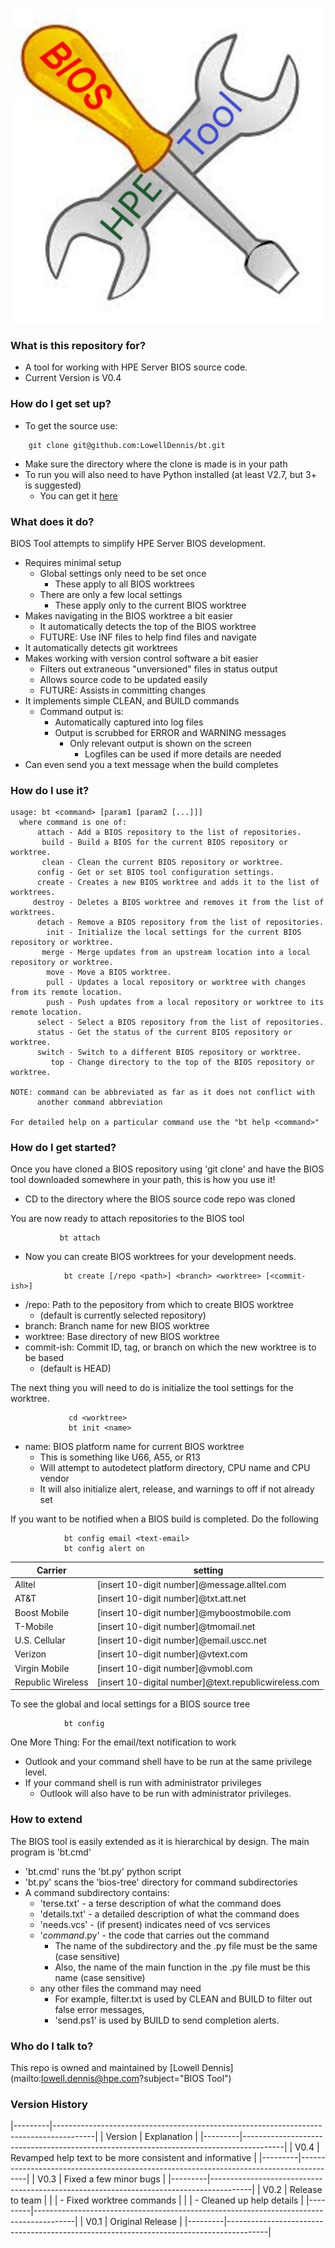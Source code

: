 ![BIOS Tool Image](https://github.com/LowellDennis/bt/blob/main/BiosTool.jpg)

### What is this repository for? ###

* A tool for working with HPE Server BIOS source code.
* Current Version is V0.4

### How do I get set up? ###

* To get the source use:
```
    git clone git@github.com:LowellDennis/bt.git
```
* Make sure the directory where the clone is made is in your path
* To run you will also need to have Python installed (at least V2.7, but 3+ is suggested)
    * You can get it [here](https://www.python.org/)

### What does it do? ###

BIOS Tool attempts to simplify HPE Server BIOS development.

* Requires minimal setup
    * Global settings only need to be set once
        * These apply to all BIOS worktrees
    * There are only a few local settings
        * These apply only to the current BIOS worktree
* Makes navigating in the BIOS worktree a bit easier
    * It automatically detects the top of the BIOS worktree
    * FUTURE: Use INF files to help find files and navigate
* It automatically detects git worktrees
* Makes working with version control software a bit easier
    * Filters out extraneous "unversioned" files in status output
    * Allows source code to be updated easily
    * FUTURE: Assists in committing changes
* It implements simple CLEAN, and BUILD commands
    * Command output is:
        * Automatically captured into log files
        * Output is scrubbed for ERROR and WARNING messages
            * Only relevant output is shown on the screen
                * Logfiles can be used if more details are needed
* Can even send you a text message when the build completes

### How do I use it? ###
~~~
usage: bt <command> [param1 [param2 [...]]]
  where command is one of:
      attach - Add a BIOS repository to the list of repositories.
       build - Build a BIOS for the current BIOS repository or worktree.
       clean - Clean the current BIOS repository or worktree.
      config - Get or set BIOS tool configuration settings.
      create - Creates a new BIOS worktree and adds it to the list of worktrees.
     destroy - Deletes a BIOS worktree and removes it from the list of worktrees.
      detach - Remove a BIOS repository from the list of repositories.
        init - Initialize the local settings for the current BIOS repository or worktree.
       merge - Merge updates from an upstream location into a local repository or worktree.
        move - Move a BIOS worktree.
        pull - Updates a local repository or worktree with changes from its remote location.
        push - Push updates from a local repository or worktree to its remote location.
      select - Select a BIOS repository from the list of repositories.
      status - Get the status of the current BIOS repository or worktree.
      switch - Switch to a different BIOS repository or worktree.
         top - Change directory to the top of the BIOS repository or worktree.

NOTE: command can be abbreviated as far as it does not conflict with
      another command abbreviation

For detailed help on a particular command use the "bt help <command>"
~~~
### How do I get started? ###

Once you have cloned a BIOS repository using 'git clone'
and have the BIOS tool downloaded somewhere in your path, this is how you use it!

* CD to the directory where the BIOS source code repo was cloned

You are now ready to attach repositories to the BIOS tool
~~~
           bt attach
~~~
* Now you can create BIOS worktrees for your development needs.
~~~
            bt create [/repo <path>] <branch> <worktree> [<commit-ish>]
~~~
*  /repo: Path to the pepository from which to create BIOS worktree
   * (default is currently selected repository)
*  branch: Branch name for new BIOS worktree
*  worktree: Base directory of new BIOS worktree
*  commit-ish: Commit ID, tag, or branch on which the new worktree is to be based
   * (default is HEAD)

The next thing you will need to do is initialize the tool settings for the worktree.
~~~
             cd <worktree>
             bt init <name>
~~~
* name: BIOS platform name for current BIOS worktree
   * This is something like U66, A55, or R13
   * Will attempt to autodetect platform directory, CPU name and CPU vendor
   * It will also initialize alert, release, and warnings to off if not already set

If you want to be notified when a BIOS build is completed.
Do the following
~~~
            bt config email <text-email>
            bt config alert on
~~~
| Carrier           | <text-email> setting                                 |
|-------------------|------------------------------------------------------|
| Alltel            | [insert 10-digit number]@message.alltel.com          |
| AT&T              | [insert 10-digit number]@txt.att.net                 |
| Boost Mobile      | [insert 10-digit number]@myboostmobile.com           |
| T-Mobile          | [insert 10-digit number]@tmomail.net                 |
| U.S. Cellular     | [insert 10-digit number]@email.uscc.net              |
| Verizon           | [insert 10-digit number]@vtext.com                   |
| Virgin Mobile     | [insert 10-digit number]@vmobl.com                   |
| Republic Wireless | [insert 10-digital number]@text.republicwireless.com |

To see the global and local settings for a BIOS source tree
~~~
            bt config
~~~

One More Thing: For the email/text notification to work
* Outlook and your command shell have to be run at the same privilege level.
* If your command shell is run with administrator privileges
   * Outlook will also have to be run with administrator privileges.

### How to extend ###
The BIOS tool is easily extended as it is hierarchical by design.
The main program is 'bt.cmd'

* 'bt.cmd' runs the 'bt.py' python script
* 'bt.py' scans the 'bios-tree' directory for command subdirectories
* A command subdirectory contains:
    * 'terse.txt'    - a terse    description of what the command does
    * 'details.txt'  - a detailed description of what the command does
    * 'needs.vcs'    - (if present) indicates need of vcs services
    * '*command*.py' - the code that carries out the command
        * The name of the subdirectory and the .py file must be the same (case sensitive)
        * Also, the name of the main function in the .py file must be this name (case sensitive)
    * any other files the command may need
        * For example, filter.txt is used by CLEAN and BUILD to filter out false error messages,
        * 'send.ps1' is used by BUILD to send completion alerts. 

### Who do I talk to? ###
 This repo is owned and maintained by [Lowell Dennis](mailto:lowell.dennis@hpe.com?subject="BIOS Tool")

### Version History ###
|---------|----------------------------------------------------------------------------------------|
| Version | Explanation                                                                            |
|---------|----------------------------------------------------------------------------------------|
| V0.4	  | Revamped help text to be more consistent and informative                               |
|---------|----------------------------------------------------------------------------------------|
| V0.3	  | Fixed a few minor bugs                                                                 |
|---------|----------------------------------------------------------------------------------------|
| V0.2	  | Release to team                                                                        |
|         | - Fixed worktree commands                                                              |
|         | - Cleaned up help details                                                              |
|---------|----------------------------------------------------------------------------------------|
| V0.1	  | Original Release                                                                       |
|---------|----------------------------------------------------------------------------------------|
